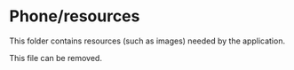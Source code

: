 # Phone/resources

This folder contains resources (such as images) needed by the application. 

This file can be removed.

